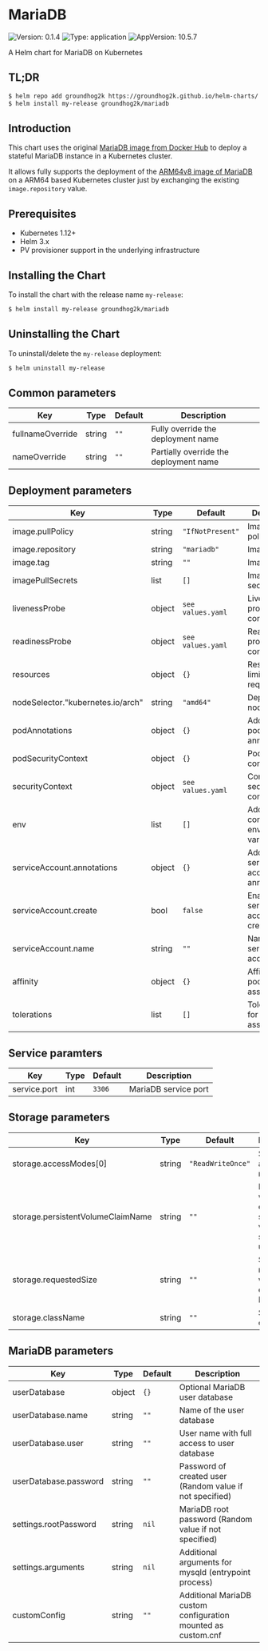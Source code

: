 # MariaDB

![Version: 0.1.4](https://img.shields.io/badge/Version-0.1.4-informational?style=flat-square) ![Type: application](https://img.shields.io/badge/Type-application-informational?style=flat-square) ![AppVersion: 10.5.7](https://img.shields.io/badge/AppVersion-10.5.7-informational?style=flat-square)

A Helm chart for MariaDB on Kubernetes

## TL;DR

```bash
$ helm repo add groundhog2k https://groundhog2k.github.io/helm-charts/
$ helm install my-release groundhog2k/mariadb
```

## Introduction

This chart uses the original [MariaDB image from Docker Hub](https://hub.docker.com/_/mariadb) to deploy a stateful MariaDB instance in a Kubernetes cluster.

It allows fully supports the deployment of the [ARM64v8 image of MariaDB](https://hub.docker.com/r/arm64v8/mariadb) on a ARM64 based Kubernetes cluster just by exchanging the existing `image.repository` value.


## Prerequisites

- Kubernetes 1.12+
- Helm 3.x
- PV provisioner support in the underlying infrastructure

## Installing the Chart

To install the chart with the release name `my-release`:

```bash
$ helm install my-release groundhog2k/mariadb
```

## Uninstalling the Chart

To uninstall/delete the `my-release` deployment:

```bash
$ helm uninstall my-release
```

## Common parameters

| Key | Type | Default | Description |
|-----|------|---------|-------------|
| fullnameOverride | string | `""` | Fully override the deployment name |
| nameOverride | string | `""` | Partially override the deployment name |

## Deployment parameters

| Key | Type | Default | Description |
|-----|------|---------|-------------|
| image.pullPolicy | string | `"IfNotPresent"` | Image pull policy |
| image.repository | string | `"mariadb"` | Image name |
| image.tag | string | `""` | Image tag |
| imagePullSecrets | list | `[]` | Image pull secrets |
| livenessProbe | object | `see values.yaml` | Liveness probe configuration |
| readinessProbe | object | `see values.yaml` | Readiness probe configuration |
| resources | object | `{}` | Resource limits and requests |
| nodeSelector."kubernetes.io/arch" | string | `"amd64"` | Deployment node selector |
| podAnnotations | object | `{}` | Additional pod annotations |
| podSecurityContext | object | `{}` | Pod security context |
| securityContext | object | `see values.yaml` | Container security context |
| env | list | `[]` | Additional container environmment variables |
| serviceAccount.annotations | object | `{}` | Additional service account annotations |
| serviceAccount.create | bool | `false` | Enable service account creation |
| serviceAccount.name | string | `""` | Name of the service account |
| affinity | object | `{}` | Affinity for pod assignment |
| tolerations | list | `[]` | Tolerations for pod assignment |

## Service paramters

| Key | Type | Default | Description |
|-----|------|---------|-------------|
| service.port | int | `3306` | MariaDB service port |

## Storage parameters

| Key | Type | Default | Description |
|-----|------|---------|-------------|
| storage.accessModes[0] | string | `"ReadWriteOnce"` | Storage access mode |
| storage.persistentVolumeClaimName | string | `""` | PVC name when existing storage volume should be used |
| storage.requestedSize | string | `""` | Size for new PVC, when no existing PVC is used |
| storage.className | string | `""` | Storage class name |

## MariaDB parameters

| Key | Type | Default | Description |
|-----|------|---------|-------------|
| userDatabase | object | `{}` | Optional MariaDB user database |
| userDatabase.name | string | `""` | Name of the user database |
| userDatabase.user | string | `""` | User name with full access to user database|
| userDatabase.password | string | `""` | Password of created user (Random value if not specified) |
| settings.rootPassword | string | `nil` | MariaDB root password (Random value if not specified) |
| settings.arguments | string | `nil` | Additional arguments for mysqld (entrypoint process) |
| customConfig | string | `""` | Additional MariaDB custom configuration mounted as custom.cnf |
